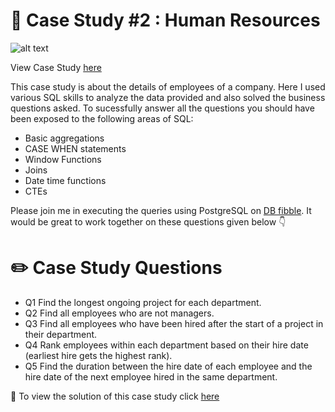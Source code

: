 # 🏬 Case Study #2 : Human Resources 




 ![alt text](https://d-i-motion.com/wp-content/uploads/2023/05/Kedeishas-Banking-Services-1-1-600x600.png)
 
 View Case Study [here](https://d-i-motion.com/lessons/kedeishas-banking-services/)
 
 
 This case study is about the details of employees of a company. Here I used various SQL skills to analyze the data provided and also solved the business questions   asked. To sucessfully answer all the questions you should have been exposed to the following areas of SQL:

* Basic aggregations
* CASE WHEN statements
* Window Functions
* Joins
* Date time functions
* CTEs


Please join me in executing the queries using PostgreSQL on [DB fibble](https://www.db-fiddle.com/f/xckGL9ZW73A6FWhsmPogm7/6). It would be great to work together on these questions given below 👇



# ✏️ Case Study Questions

* Q1 Find the longest ongoing project for each department.
* Q2 Find all employees who are not managers.
* Q3 Find all employees who have been hired after the start of a project in their department.
* Q4 Rank employees within each department based on their hire date (earliest hire gets the highest rank).
* Q5 Find the duration between the hire date of each employee and the hire date of the next employee hired in the same department.


💁 To view the solution of this case study click [here](https://github.com/akansha1104/Data-in-Motion--challenges/blob/main/case%20study%20%232-%20human%20resources/human%20resources-solutions%20.md)





 
  
   




